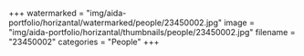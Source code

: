 +++
watermarked = "img/aida-portfolio/horizantal/watermarked/people/23450002.jpg"
image = "img/aida-portfolio/horizantal/thumbnails/people/23450002.jpg"
filename = "23450002"
categories = "People"
+++
